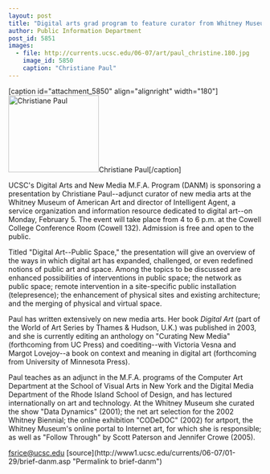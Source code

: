 ```yaml
---
layout: post
title: "Digital arts grad program to feature curator from Whitney Museum"
author: Public Information Department
post_id: 5851
images:
  - file: http://currents.ucsc.edu/06-07/art/paul_christine.180.jpg
    image_id: 5850
    caption: "Christiane Paul"
---
```


[caption id="attachment_5850" align="alignright" width="180"]<a href="http://localhost/mysite/wp-content/uploads/2007/01/paul_christine.180.jpg"><img class="size-full wp-image-5850" src="http://localhost/mysite/wp-content/uploads/2007/01/paul_christine.180.jpg" alt="Christiane Paul" width="180" height="153" /></a>Christiane Paul[/caption]
<a name="content" id="content"></a>
<p>
  UCSC's Digital Arts and New Media M.F.A. Program (DANM) is sponsoring a presentation by Christiane Paul--adjunct curator of new media arts at the Whitney Museum of American Art and director of Intelligent Agent, a service organization and information resource dedicated to digital art--on Monday, February 5. The event will take place from 4 to 6 p.m. at the Cowell College Conference Room (Cowell 132). Admission is free and open to the public.
</p>
<p>
  Titled "Digital Art--Public Space," the presentation will give an overview of the ways in which digital art has expanded, challenged, or even redefined notions of public art and space. Among the topics to be discussed are enhanced possibilities of interventions in public space; the network as public space; remote intervention in a site-specific public installation (telepresence); the enhancement of physical sites and existing architecture; and the merging of physical and virtual space.
</p>
<p>
  Paul has written extensively on new media arts. Her book <i>Digital Art</i> (part of the World of Art Series by Thames &amp; Hudson, U.K.) was published in 2003, and she is currently editing an anthology on "Curating New Media" (forthcoming from UC Press) and coediting--with Victoria Vesna and Margot Lovejoy--a book on context and meaning in digital art (forthcoming from University of Minnesota Press).
</p>
<p>
  Paul teaches as an adjunct in the M.F.A. programs of the Computer Art Department at the School of Visual Arts in New York and the Digital Media Department of the Rhode Island School of Design, and has lectured internationally on art and technology. At the Whitney Museum she curated the show "Data Dynamics" (2001); the net art selection for the 2002 Whitney Biennial; the online exhibition "CODeDOC" (2002) for artport, the Whitney Museum's online portal to Internet art, for which she is responsible; as well as "Follow Through" by Scott Paterson and Jennifer Crowe (2005).
</p><a href="mailto:fsrice@ucsc.edu">fsrice@ucsc.edu</a>
[source](http://www1.ucsc.edu/currents/06-07/01-29/brief-danm.asp "Permalink to brief-danm")
